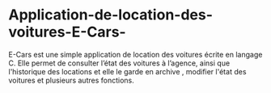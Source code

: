 # Application-de-location-des-voitures-E-Cars-
E-Cars est une simple application  de location des voitures écrite en langage C. Elle permet de consulter l’état des voitures à l’agence, ainsi que l'historique des locations et  elle  le garde  en archive , modifier l'état des voitures et plusieurs autres fonctions.
